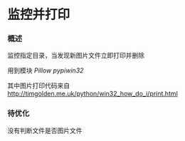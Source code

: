 # 监控并打印

### 概述
监控指定目录，当发现新图片文件立即打印并删除

用到模块 _Pillow_ _pypiwin32_

其中图片打印代码来自 http://timgolden.me.uk/python/win32_how_do_i/print.html

### 待优化
没有判断文件是否图片文件